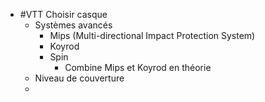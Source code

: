 - #VTT Choisir casque
	- Systèmes avancés
		- Mips (Multi-directional Impact Protection System)
		- Koyrod
		- Spin
			- Combine Mips et Koyrod en théorie
	- Niveau de couverture
	-